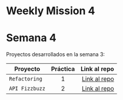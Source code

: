 # Weekly Mission 4



# Semana 4

Proyectos desarrollados en la semana 3:

| Proyecto           | Práctica |                                                             Link al repo |
| ------------------ | :-------: | -----------------------------------------------------------------------: |
| `Refactoring`       |     1     | [Link al repo](https://github.com/Mussakova/Lx41_Refactoring) |
| `API Fizzbuzz`             |     2     | [Link al repo](https://github.com/Mussakova/Lx42_API_Fizzbuzz) |